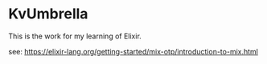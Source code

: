 # KvUmbrella

This is the work for my learning of Elixir.

see: https://elixir-lang.org/getting-started/mix-otp/introduction-to-mix.html
